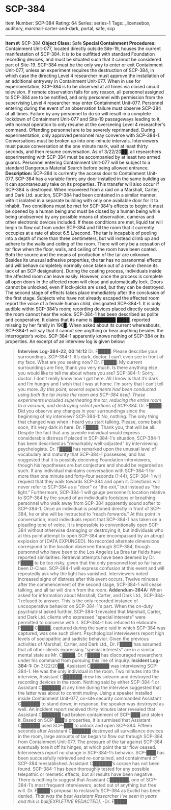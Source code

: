 # SCP-384
Item Number: SCP-384
Rating: 64
Series: series-1
Tags: _licensebox, auditory, marshall-carter-and-dark, portal, safe, scp

---

**Item #:** SCP-384
**Object Class:** Safe
**Special Containment Procedures:** Containment Unit-077, located directly outside Site-19, houses the current manifestation of SCP-384. It is to be outfitted with standard Foundation recording devices, and must be situated such that it cannot be considered part of Site-19. SCP-384 must be the only way to enter or exit Containment Unit-077, unless an experiment requires the destruction of SCP-384, in which case the directing Level 4 researcher must approve the installation of an additional entryway in Containment Unit-077.
When in use for experimentation, SCP-384 is to be observed at all times via closed circuit television. If remote observation fails for any reason, all personnel assigned to SCP-384 are to be notified, and only personnel with permission from the supervising Level 4 researcher may enter Containment Unit-077. Personnel entering during the event of an observation failure must observe SCP-384 at all times. Failure by any personnel to do so will result in a complete lockdown of Containment Unit-077 and Site-19 passageways leading to it, with normal operation to only resume at the overseeing Level 4 researcher's command. Offending personnel are to be severely reprimanded.
During experimentation, only approved personnel may converse with SCP-384-1. Conversations must be broken up into one-minute intervals. Interviewers must pause conversation at the one minute mark, wait at least thirty seconds, and then resume conversation.
As of 3/22/20██, all researchers experimenting with SCP-384 must be accompanied by at least two armed guards. Personnel entering Containment Unit-077 will be subject to a standard Dangerous Material Search before being allowed entrance.
**Description:** SCP-384 is currently the access door to Containment Unit-077. SCP-384 has a variable form; any door installed in the same building as it can spontaneously take on its properties. This transfer will also occur if SCP-384 is destroyed. When recovered from a raid on a Marshall, Carter, and Dark Ltd. auction, SCP-384 had been contained in a similar manner, with it isolated in a separate building with only one available door for it to inhabit.
Two conditions must be met for SCP-384's effects to begin: it must be opened by a human being and must be closed by a human being while being unobserved by any possible means of observation, cameras and other electronic devices included. If these conditions are met, liquid tar will begin to flow out from under SCP-384 and fill the room that it currently occupies at a rate of about 6.5 L/second. The tar is incapable of pooling into a depth of more than three centimeters, but will instead climb up and adhere to the walls and ceiling of the room. There will only be a cessation of tar flow when the floor, walls, and ceiling of the room have been coated. Both the source and the means of production of the tar are unknown. Besides its unusual adhesive properties, the tar has no paranormal effects and will behave completely normally once taken out of a room (hence its lack of an SCP designation).
During the coating process, individuals inside the affected room can leave easily. However, once the process is complete all open doors in the affected room will close and automatically lock. Doors cannot be unlocked, even if lock-picks are used, but they can be destroyed.
The second stage of effects takes place immediately after the conclusion of the first stage. Subjects who have not already escaped the affected room report the voice of a female human child, designated SCP-384-1. It is only audible within SCP-384’s room; recording devices placed directly outside the room cannot hear the voice.
SCP-384-1 has been described as polite and cooperative. It claims that its name is ███████ ████, reported missing by her family in 196█. When asked about its current whereabouts, SCP-384-1 will say that it cannot see anything or hear anything besides the interrogator’s voice. SCP-384-1 apparently knows nothing of SCP-384 or its properties. An excerpt of an interview log is given below:
> **Interview Log-384-22, 00:14:12**
> Dr. F████: Please describe your surroundings.
> SCP-384-1: It’s dark, doctor. I can’t even see in front of my face. What are you seeing now?
> Dr. F████: My current surroundings are fine, thank you very much. Is there anything else you would like to tell me about where you are?
> SCP-384-1: Sorry, doctor. I don’t really know how I got here. All I know is that it’s dark and I’m hungry and I wish that I was at home. I’m sorry that I can’t tell you more.
> _By this point, several experiments had been conducted using both the tar inside the room and SCP-384 itself. These experiments included superheating the tar, reducing the entire room to a vacuum, and destroying select portions of SCP-384._
> Dr. F████: Did you observe any changes in your surroundings since the beginning of my interview?
> SCP-384-1: No, nothing. The only thing that changed was when I heard you start talking. Please, come back soon, it’s very dark in here.
> Dr. F████: Thank you, that will be all.
Despite the fact that any juvenile individual would express considerable distress if placed in SCP-384-1's situation, SCP-384-1 has been described as "remarkably well-adjusted" by interviewing psychologists. Dr. F████ has remarked upon the unusual level of vocabulary and maturity that SCP-384-1 possesses, and has suggested that it is possibly deceiving Foundation interviewers, though his hypotheses are but conjecture and should be regarded as such.
If any individual maintains conversation with SCP-384-1 for more than one minute and forty-four seconds (1:44), SCP-384-1 will request that they walk towards SCP-384 and open it. Directions will never refer to SCP-384 as a "door" or "the exit," but instead as "the light." Furthermore, SCP-384-1 will gauge personnel’s location relative to SCP-384 by the sound of an individual’s footsteps or breathing: personnel who walk away from SCP-384 apparently sound softer to SCP-384-1.
Once an individual is positioned directly in front of SCP-384, he or she will be instructed to “reach forwards.” At this point in conversation, most individuals report that SCP-384-1 has taken on a pleading tone of voice. It is impossible to conventionally open SCP-384 without otherwise damaging or destroying it, but individuals who at this point attempt to open SCP-384 are encompassed by an abrupt explosion of [DATA EXPUNGED]. No recorded alternate dimensions correspond to the location observed through SCP-384, though personnel who have been to the Los Angeles La Brea tar fields have reported similarities. Retrieval attempts have been deemed by Dr. F████ to be too risky, given that the only personnel lost so far have been D-Class. SCP-384-1 will express confusion at this event and will repeatedly ask why the light has vanished. Interviewers noted increased signs of distress after this event occurs.
Twelve minutes after the commencement of the second stage, SCP-384-1 will cease talking, and all tar will drain from the room.
**Addendum-384A:** When asked for information about Marshall, Carter, and Dark Ltd., SCP-384-1 refused to answer. This is the only recorded instance of uncooperative behavior on SCP-384-1's part. When the on-duty psychiatrist asked further, SCP-384-1 revealed that Marshall, Carter, and Dark Ltd. clients who expressed "special interests" were permitted to converse with it. SCP-384-1 has refused to elaborate. P████ C████, captured during the same raid in which SCP-384 was captured, was one such client. Psychological interviewers report high levels of sociopathic and sadistic behavior. Given the previous activities of Marshall, Carter, and Dark Ltd., Dr. F████ has assumed that all other clients expressing "special interests" are in a similar mental state as Mr. C████. Dr. F████ has discouraged researchers under his command from pursuing this line of inquiry.
**Incident Log-384-1:** On 3/22/20██, Assistant C██████ was interviewing SCP-384-1. He was the only individual in the room. Two minutes into the interview, Assistant C██████ drew his sidearm and destroyed the recording devices in the room. Nothing said by either SCP-384-1 or Assistant C██████ at any time during the interview suggested that the latter was about to commit mutiny. Using a speaker installed inside Containment Unit-077, on-site security commanded Assistant C██████ to stand down; in response, the speaker was destroyed as well. An incident report received thirty minutes later revealed that Assistant C██████ had broken containment of SCP-███ and stolen it. Based on SCP-███’s properties, it is surmised that Assistant C██████ used SCP-███ to unlock and open SCP-384. Fifteen seconds after Assistant C██████ destroyed all surveillance devices in the room, large amounts of tar began to flow out through SCP-384 from Containment Unit-077. The pressure of the tar against SCP-384 eventually tore it off its hinges, at which point the tar flow ceased. Interviewers report no change in SCP-384-1’s behavior. SCP-███ has been successfully retrieved and re-contained, and containment of SCP-384 reestablished. Assistant C██████’s corpse has not been found. SCP-384-1 has been thoroughly tested for any possible telepathic or memetic effects, but all results have been negative. There is nothing to suggest that Assistant C██████, one of SCP-384-1’s most frequent interviewers, acted out of anything but free will. Dr. F████’s proposal to reclassify SCP-384 as Euclid has been denied.
_That was the best Assistant Researcher I've seen in years and this is bull[EXPLETIVE REDACTED]_. -Dr. F████